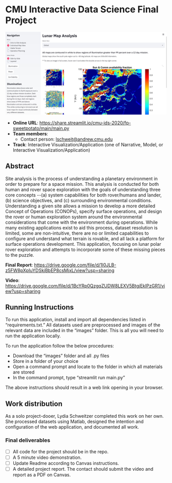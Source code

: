 # CMU Interactive Data Science Final Project

![Summary image.](writeUpImages/summaryImage.jpg)

* **Online URL**: https://share.streamlit.io/cmu-ids-2020/fp-sweetpotato/main/main.py
* **Team members**:
  * Contact person: lschweit@andrew.cmu.edu
* **Track**: Interactive Visualization/Application (one of Narrative, Model, or Interactive Visualization/Application)

## Abstract

Site analysis is the process of understanding a planetary environment in order to prepare for a space mission. This analysis is conducted for both human and rover space exploration with the goals of understanding three core concepts --(a)  system capabilities for both rover/humans and lander, (b) science objectives, and (c) surrounding environmental conditions. Understanding a given site allows a mission to develop a more detailed Concept of Operations (CONOPs), specify surface operations, and design the rover or human exploration system around the environmental considerations that come with the environment during operations. While many existing applications exist to aid this process, dataset resolution is limited, some are non-intuitive, there are no or limited capabilities to configure and understand what terrain is rovable, and all lack a platform for surface operations development. This application, focusing on lunar polar rover exploration and attempts to incorporate some of these missing pieces to the puzzle.

**Final Report**: https://drive.google.com/file/d/1I0JLB-z5FW8pXpIuYDSkjBbEP8csMjxL/view?usp=sharing

**Video**: https://drive.google.com/file/d/1BcYRp0QzgqZUDW8LEXV5BtgjEklPzGR1/view?usp=sharing

## Running Instructions

To run this application, install and import all dependencies listed in “requirements.txt.” All datasets used are preprocessed and images of the relevant data are included in the “images” folder. This is all you will need to run the application locally.

To run the application follow the below procedures:
*   Download the “images” folder and all .py files
*   Store in a folder of your choice
*   Open a command prompt and locate to the folder in which all materials are stored
*   In the command prompt, type “streamlit run main.py”

The above instructions should result in a web link opening in your browser.

## Work distribution

As a solo project-dooer, Lydia Schweitzer completed this work on her own. She processed datasets using Matlab, designed the intention and configuration of the web application, and documented all work.

### Final deliverables

- [ ] All code for the project should be in the repo.
- [ ] A 5 minute video demonstration.
- [ ] Update Readme according to Canvas instructions.
- [ ] A detailed project report. The contact should submit the video and report as a PDF on Canvas.
